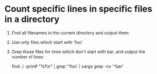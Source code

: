 # Count specific lines in specific files in a directory

1. Find all filenames in the current directory and output them
2. Use only files which start with 'foo'
3. Grep those files for lines which don't start with bar, and output the number of lines

    find ./ -printf "%f\n" |
    grep '^foo' |
    xargs grep -cv '^bar'
